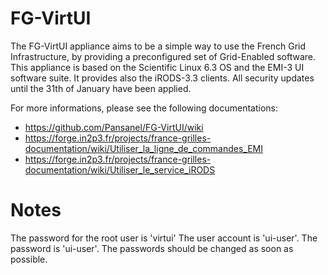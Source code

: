 FG-VirtUI
=========
The FG-VirtUI appliance aims to be a simple way to use the French Grid
Infrastructure, by providing a preconfigured set of Grid-Enabled software.
This appliance is based on the Scientific Linux 6.3 OS and the EMI-3 UI
software suite. It provides also the iRODS-3.3 clients. All security updates
until the 31th of January have been applied.

For more informations, please see the following documentations:
* https://github.com/Pansanel/FG-VirtUI/wiki 
* https://forge.in2p3.fr/projects/france-grilles-documentation/wiki/Utiliser_la_ligne_de_commandes_EMI
* https://forge.in2p3.fr/projects/france-grilles-documentation/wiki/Utiliser_le_service_iRODS

Notes
=====
The password for the root user is 'virtui'
The user account is 'ui-user'. The password is 'ui-user'.
The passwords should be changed as soon as possible.
